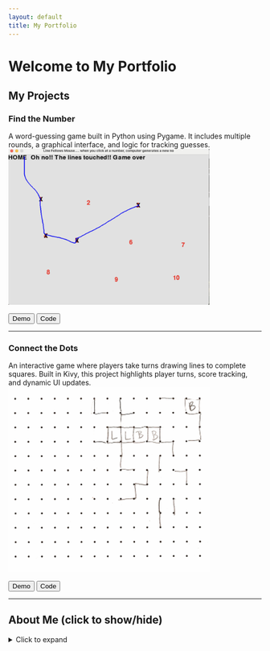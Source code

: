 ```yaml
---
layout: default
title: My Portfolio
---
```


# Welcome to My Portfolio

## My Projects

### Find the Number

A word-guessing game built in Python using Pygame. It includes multiple rounds, a graphical interface, and logic for tracking guesses.
<img src="FindNumber.png" alt="Connect the Dots" width="400">
<p>
  <a href="FindNumberDemo.mov" target="_blank"><button>Demo</button></a>
  <a href="https://github.com/yourusername/hangman" target="_blank"><button>Code</button></a>
</p>

---

### Connect the Dots
An interactive game where players take turns drawing lines to complete squares. Built in Kivy, this project highlights player turns, score tracking, and dynamic UI updates.
<img src="connectTheDots.jpeg" alt="Connect the Dots" width="400">
<p>
  <a href="demoVideo.mp4" target="_blank"><button>Demo</button></a>
  <a href="https://github.com/yourusername/connect-the-dots" target="_blank"><button>Code</button></a>
</p>

---

## About Me (click to show/hide)

<details>
  <summary style="cursor: pointer;">Click to expand</summary>
  <p>
    I am a Montessori educator turned software engineer passionate about purpose-driven tech. I bring empathy, rapid learning, and creativity into every line of code. With a strong background in Python, AI, and frontend development, I create tools that solve real problems and inspire curiosity.
  </p>
</details>

